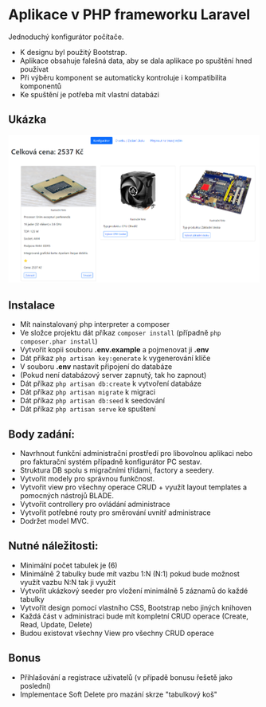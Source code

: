 # Aplikace v PHP frameworku Laravel

Jednoduchý konfigurátor počítače.

- K designu byl použitý Bootstrap.
- Aplikace obsahuje falešná data, aby se dala aplikace po spuštění hned používat
- Při výběru komponent se automaticky kontroluje i kompatibilita komponentů
- Ke spuštění je potřeba mít vlastní databázi

## Ukázka
![Screenshot](img.png)

## Instalace

- Mít nainstalovaný php interpreter a composer
- Ve složce projektu dát příkaz `composer install` (případně `php composer.phar install`)
- Vytvořit kopii souboru **.env.example** a pojmenovat ji **.env**
- Dát přikaz `php artisan key:generate` k vygenerování klíče
- V souboru **.env** nastavit připojení do databáze
- (Pokud není databázový server zapnutý, tak ho zapnout)
- Dát příkaz `php artisan db:create` k vytvoření databáze
- Dát příkaz `php artisan migrate` k migraci
- Dát příkaz `php artisan db:seed` k seedování
- Dát příkaz `php artisan serve` ke spuštení

## Body zadání:

- Navrhnout funkční administrační prostředí pro libovolnou aplikaci nebo pro fakturační systém případně konfigurátor PC
  sestav.
- Struktura DB spolu s migračními třídami, factory a seedery.
- Vytvořit modely pro správnou funkčnost.
- Vytvořit view pro všechny operace CRUD + využít layout templates a pomocných nástrojů BLADE.
- Vytvořit controllery pro ovládání administrace
- Vytvořit potřebné routy pro směrování uvnitř administrace
- Dodržet model MVC.

## Nutné náležitosti:

- Minimální počet tabulek je (6)
- Minimálně 2 tabulky bude mít vazbu 1:N (N:1) pokud bude možnost využít vazbu N:N tak ji využít
- Vytvořit ukázkový seeder pro vložení minimálně 5 záznamů do každé tabulky
- Vytvořit design pomocí vlastního CSS, Bootstrap nebo jiných knihoven
- Každá část v administraci bude mít kompletní CRUD operace (Create, Read, Update, Delete)
- Budou existovat všechny View pro všechny CRUD operace

## Bonus

- Přihlašování a registrace uživatelů (v případě bonusu řešetě jako poslední)
- Implementace Soft Delete pro mazání skrze "tabulkový koš"

